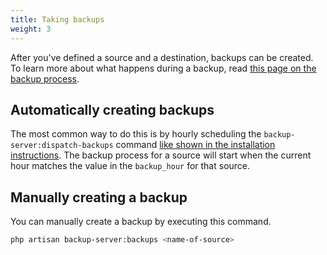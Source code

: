 ```yaml
---
title: Taking backups
weight: 3
---
```


After you've defined a source and a destination, backups can be created. To learn more about what happens during a backup, read [this page on the backup process](/docs/laravel-backup-server/v1/taking-backups/the-backup-process).

## Automatically creating backups

The most common way to do this is by hourly scheduling the `backup-server:dispatch-backups` command [like shown in the installation instructions](/docs/laravel-backup-server/v1/installation-setup). The backup process for a source will start when the current hour matches the value in the `backup_hour` for that source.

## Manually creating a backup

You can manually create a backup by executing this command.

```bash
php artisan backup-server:backups <name-of-source>
```



